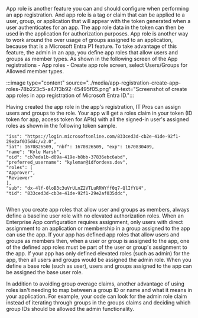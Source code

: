 App role is another feature you can and should configure when performing an app registration. And app role is a tag or claim that can be applied to a user, group, or application that will appear with the token generated when a user authenticates for an app. The app role data in the token can then be used in the application for authorization purposes. App role is another way to work around the over usage of groups assigned to an application, because that is a Microsoft Entra P1 feature. To take advantage of this feature, the admin in an app, you define app roles that allow users and groups as member types. As shown in the following screen of the App registrations - App roles - Create app role screen, select Users/Groups for Allowed member types.

:::image type="content" source="../media/app-registration-create-app-roles-78b223c5-a47f3b92-45495f05.png" alt-text="Screenshot of create app roles in app registration of Microsoft Entra ID.":::


Having created the app role in the app's registration, IT Pros can assign users and groups to the role. Your app will get a roles claim in your token (ID token for app, access token for APIs) with all the signed-in user's assigned roles as shown in the following token sample.

```
"iss": "https://login.microsoftonline.com/833ced3d-cb2e-41de-92f1-29e2af035ddc/v2.0",
"iat": 1670826509, "nbf": 1670826509, "exp": 1670830409,
"name": "Kyle Marsh",
"oid": "cb7eda1b-d09a-419e-b8bb-37836ebc6abd",
"preferred_username": "kylemar@idfordevs.dev",
"roles": [
"Approver",
"Reviewer"
],
"sub": "dx-4lf-0loB3c3uVrULnZ2VTLuRRWYff0q7-QlIfYU4",
"tid": "833ced3d-cb3e-41de-92f1-29e2af035ddc",


```

When you create app roles that allow user and groups as members, always define a baseline user role with no elevated authorization roles. When an Enterprise App configuration requires assignment, only users with direct assignment to an application or membership in a group assigned to the app can use the app. If your app has defined app roles that allow users and groups as members then, when a user or group is assigned to the app, one of the defined app roles must be part of the user or group's assignment to the app. If your app has only defined elevated roles (such as admin) for the app, then all users and groups would be assigned the admin role. When you define a base role (such as user), users and groups assigned to the app can be assigned the base user role.

In addition to avoiding group overage claims, another advantage of using roles isn't needing to map between a group ID or name and what it means in your application. For example, your code can look for the admin role claim instead of iterating through groups in the groups claims and deciding which group IDs should be allowed the admin functionality.
